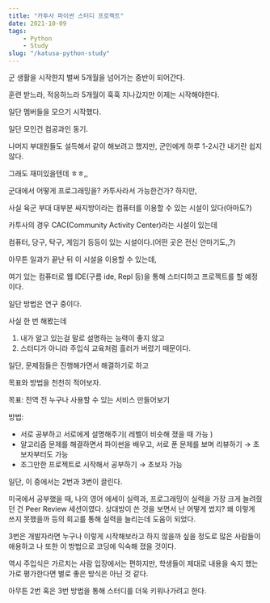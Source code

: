 ```yaml
---
title: "카투사 파이썬 스터디 프로젝트"
date: 2021-10-09
tags:
    - Python
    - Study
slug: "/katusa-python-study"
---
```


군 생활을 시작한지 벌써 5개월을 넘어가는 중반이 되어간다.

훈련 받느라, 적응하느라 5개월이 훅훅 지나갔지만 이제는 시작해야한다.

일단 멤버들을 모으기 시작했다.

일단 모인건 컴공과인 동기.

나머지 부대원들도 설득해서 같이 해보려고 했지만, 군인에게 하루 1-2시간 내기란 쉽지 않다.

그래도 재미있을텐데 ㅎㅎ,,

군대에서 어떻게 프로그래밍을? 카투사라서 가능한건가? 하지만,

사실 육군 부대 대부분 싸지방이라는 컴퓨터를 이용할 수 있는 시설이 있다(아마도?)

카투사의 경우 CAC(Community Activity Center)라는 시설이 있는데

컴퓨터, 당구, 탁구, 게임기 등등이 있는 시설이다.(어떤 곳은 전신 안마기도,,?)

아무튼 일과가 끝난 뒤 이 시설을 이용할 수 있는데,

여기 있는 컴퓨터로 웹 IDE(구름 ide, Repl 등)을 통해 스터디하고 프로젝트를 할 예정이다.

일단 방법은 연구 중이다.

사실 한 번 해봤는데

1. 내가 알고 있는걸 말로 설명하는 능력이 좋지 않고
2. 스터디가 아니라 주입식 교육처럼 흘러가 버렸기 때문이다.

일단, 문제점들은 진행해가면서 해결하기로 하고

목표와 방법을 천천히 적어보자.

목표: 전역 전 누구나 사용할 수 있는 서비스 만들어보기

방법: 

- 서로 공부하고 서로에게 설명해주기( 레벨이 비슷해 졌을 때 가능 )
- 알고리즘 문제를 해결하면서 파이썬을 배우고, 서로 푼 문제를 보며 리뷰하기 → 초보자부터도 가능
- 조그만한 프로젝트로 시작해서 공부하기 → 초보자 가능

일단, 이 중에서는 2번과 3번이 끌린다.

미국에서 공부했을 때, 나의 영어 에세이 실력과, 프로그래밍이 실력을 가장 크게 늘려줬던 건 Peer Review 세션이였다. 상대방이 쓴 것을 보면서 난 어떻게 썼지? 왜 이렇게 쓰지 못했을까 등의 회고를 통해 실력을 늘리는데 도움이 되었다.

3번은 개발자라면 누구나 이렇게 시작해보라고 하지 않을까 싶을 정도로 많은 사람들이 애용하고 나 또한 이 방법으로 코딩에 익숙해 졌을 것이다.

역시 주입식은 가르치는 사람 입장에서는 편하지만, 학생들이 제대로 내용을 숙지 했는가로 평가한다면 별로 좋은 방식은 아닌 것 같다.

아무튼 2번 혹은 3번 방법을 통해 스터디를 더욱 키워나가려고 한다.
